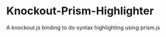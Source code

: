 Knockout-Prism-Highlighter
==========================

A knockout.js binding to do syntax highlighting using prism.js
